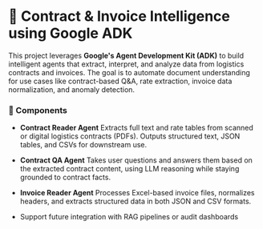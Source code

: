 
# 📄 Contract & Invoice Intelligence using Google ADK

This project leverages **Google's Agent Development Kit (ADK)** to build intelligent agents that extract, interpret, and analyze data from logistics contracts and invoices. The goal is to automate document understanding for use cases like contract-based Q\&A, rate extraction, invoice data normalization, and anomaly detection.

### 🔧 Components

* **Contract Reader Agent**
  Extracts full text and rate tables from scanned or digital logistics contracts (PDFs). Outputs structured text, JSON tables, and CSVs for downstream use.

* **Contract QA Agent**
  Takes user questions and answers them based on the extracted contract content, using LLM reasoning while staying grounded to contract facts.

* **Invoice Reader Agent**
  Processes Excel-based invoice files, normalizes headers, and extracts structured data in both JSON and CSV formats.


* Support future integration with RAG pipelines or audit dashboards

